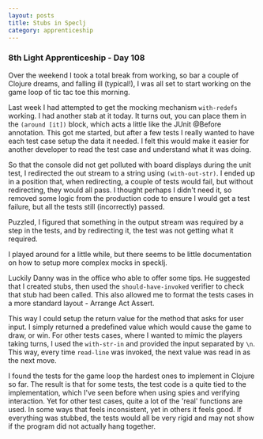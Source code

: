 ```yaml
---
layout: posts
title: Stubs in Speclj
category: apprenticeship
---
```

### 8th Light Apprenticeship - Day 108

Over the weekend I took a total break from working, so bar a couple of Clojure dreams, and falling ill (typical!), I was all set to start working on the game loop of tic tac toe this morning.

<!--break--> 

Last week I had attempted to get the mocking mechanism `with-redefs` working. I had another stab at it today. It turns out, you can place them in the `(around [it])` block, which acts a little like the JUnit @Before annotation. This got me started, but after a few tests I really wanted to have each test case setup the data it needed. I felt this would make it easier for another developer to read the test case and understand what it was doing.

So that the console did not get polluted with board displays during the unit test, I redirected the out stream to a string using `(with-out-str)`. I ended up in a position that, when redirecting, a couple of tests would fail, but without redirecting, they would all pass. I thought perhaps I didn't need it, so removed some logic from the production code to ensure I would get a test failure, but all the tests still (incorrectly) passed. 

Puzzled, I figured that something in the output stream was required by a step in the tests, and by redirecting it, the test was not getting what it required.

I played around for a little while, but there seems to be little documentation on how to setup more complex mocks in specklj.

Luckily Danny was in the office who able to offer some tips. He suggested that I created stubs, then used the `should-have-invoked` verifier to check that stub had been called. This also allowed me to format the tests cases in a more standard layout - Arrange Act Assert.

This way I could setup the return value for the method that asks for user input. I simply returned a predefined value which would cause the game to draw, or win. For other tests cases, where I wanted to mimic the players taking turns, I used the `with-str-in` and provided the input separated by `\n`. This way, every time `read-line` was invoked, the next value was read in as the next move.

I found the tests for the game loop the hardest ones to implement in Clojure so far. The result is that for some tests, the test code is a quite tied to the implementation, which I've seen before when using spies and verifying interaction. Yet for other test cases, quite a lot of the 'real' functions are used. In some ways that feels inconsistent, yet in others it feels good. If everything was stubbed, the tests would all be very rigid and may not show if the program did not actually hang together.


